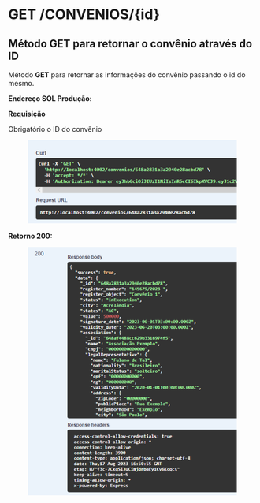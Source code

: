 # GET /CONVENIOS/{id}

## Método GET para retornar o convênio através do ID

Método **GET** para retornar as informações do convênio passando o id do mesmo.

**Endereço SOL Produção:**&#x20;

**Requisição**

Obrigatório o ID do convênio

<figure><img src="../../.gitbook/assets/Screenshot_5 (1) (1) (1).png" alt=""><figcaption></figcaption></figure>

**Retorno 200:**

<figure><img src="../../.gitbook/assets/Screenshot_6 (1) (1) (1).png" alt=""><figcaption></figcaption></figure>
